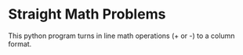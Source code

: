 # Straight Math Problems
This python program turns in line math operations (+ or -) to a column format.
